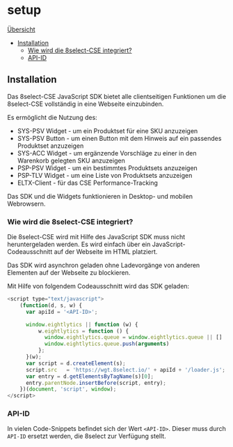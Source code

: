 # setup

[Übersicht](https://docs.8select.io/CSE-integration-manual/)

* [Installation](setup.md#installation)
  * [Wie wird die 8select-CSE integriert?](setup.md#wie-wird-die-8select-cse-integriert)
  * [API-ID](setup.md#api-id)

## Installation

Das 8select-CSE JavaScript SDK bietet alle clientseitigen Funktionen um die 8select-CSE vollständig in eine Webseite einzubinden.

Es ermöglicht die Nutzung des:

* SYS-PSV Widget - um ein Produktset für eine SKU anzuzeigen
* SYS-PSV Button - um einen Button mit dem Hinweis auf ein passendes Produktset anzuzeigen
* SYS-ACC Widget - um ergänzende Vorschläge zu einer in den Warenkorb gelegten SKU anzuzeigen
* PSP-PSV Widget - um ein bestimmtes Produktsets anzuzeigen
* PSP-TLV Widget - um eine Liste von Produktsets anzuzeigen
* ELTX-Client - für das CSE Performance-Tracking

Das SDK und die Widgets funktionieren in Desktop- und mobilen Webrowsern.

### Wie wird die 8select-CSE integriert?

Die 8select-CSE wird mit Hilfe des JavaScript SDK muss nicht heruntergeladen werden. Es wird einfach über ein JavaScript-Codeausschnitt auf der Webseite im HTML platziert.

Das SDK wird asynchron geladen ohne Ladevorgänge von anderen Elementen auf der Webseite zu blockieren.

Mit Hilfe von folgendem Codeausschnitt wird das SDK geladen:

```javascript
<script type="text/javascript">
    (function(d, s, w) {
      var apiId = '<API-ID>';

      window.eightlytics || function (w) {
          w.eightlytics = function () {
            window.eightlytics.queue = window.eightlytics.queue || []
            window.eightlytics.queue.push(arguments)
          };
      }(w);
      var script = d.createElement(s);
      script.src   = 'https://wgt.8select.io/' + apiId + '/loader.js';
      var entry = d.getElementsByTagName(s)[0];
      entry.parentNode.insertBefore(script, entry);
    })(document, 'script', window);
</script>
```

### API-ID

In vielen Code-Snippets befindet sich der Wert `<API-ID>`. Dieser muss durch `API-ID` ersetzt werden, die 8select zur Verfügung stellt.


